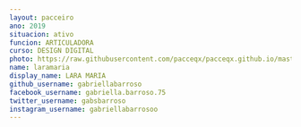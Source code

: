 ```yaml
---
layout: pacceiro
ano: 2019
situacion: ativo
funcion: ARTICULADORA
curso: DESIGN DIGITAL
photo: https://raw.githubusercontent.com/pacceqx/pacceqx.github.io/master/assets/pic/bolsistas/pacce (16).png
name: laramaria
display_name: LARA MARIA
github_username: gabriellabarroso
facebook_username: gabriella.barroso.75
twitter_username: gabsbarroso
instagram_username: gabriellabarrosoo
---
```


